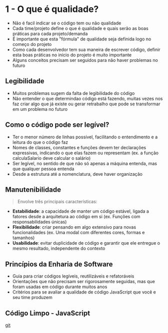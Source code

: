 # 1 - O que é qualidade?

- Não é facil indicar se o código tem ou não qualidade
- Cada time/projeto define o que é qualidade e quais serão as boas práticas para cada projeto/demanda
- É importante que esta "fórmula" de qualidade seja definida logo no começo do projeto
- Como cada desenvolvedor tem sua maneira de escrever código, definir esta boas práticas no início do projeto é muito importante
- Alguns conceitos precisam ser seguidos para não haver problemas no futuro

## Legibilidade

- Muitos problemas sugem da falta de legibilidade do código
- Não entender o que determindao código está fazendo, muitas vezes nos faz criar algo que já existe ou gerar retrabalho que pode se transformar em um problema no futuro

## Como o código pode ser legível?

- Ter o menor número de linhas possível, facilitando o entendimento e a leitura do que o código faz
- Nomes de classes, constantes e funções devem ter declarações expressivas, indicando o que elas fazem ou representam (ex. a função calculaSalario deve calcular o salário)
- Ser legível, no sentido de que não só apenas a máquina entenda, mas que qualquer pessoa entenda
- Desde a estrutura até a nomenclatura, deve haver organização

## Manutenibilidade

> Envolve três principais características:

- **Estabilidade**: a capacidade de manter um código estável, ligada a fatores desde a arquitetura ao código em si (ex. Funções com responsabilidades únicas)
- **Flexibilidade**: criar pensando em algo extensivo para novas funcionalidades (ex. Uma modal com diferentes cores, formas e tamanhos)
- **Usabilidade**: evitar duplicidade de código e garantir que ele entregue o mesmo resultado, independente do contexto

## Princípios da Enharia de Software

- Guia para criar códigos legíveis, reutilizáveis e refatoráveis
- Orientações que não precisam ser rigorosamente seguidas, mas que foram usadas em código durante muitos anos
- Critérios para se avaliar a qualidade de código JavaScript que você e seu time produzem

## Código Limpo - JavaScript

[git](https://github.com/felipe-augusto/clean-code-javascript)
